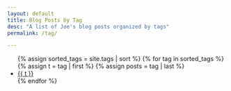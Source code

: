 ```yaml
---
layout: default
title: Blog Posts by Tag
desc: "A list of Joe's blog posts organized by tags"
permalink: /tag/

---
```


<ul class="blog-tags-list">
  {% assign sorted_tags = site.tags | sort %}
  {% for tag in sorted_tags %}
    {% assign t = tag | first %}
    {% assign posts = tag | last %}
    <li class="blog-tag-item" id="{{ t }}-item">
      <a href onclick="filter('{{ t }}'); return false;">{{ t }}</a>
    </li>
  {% endfor %}
</ul>